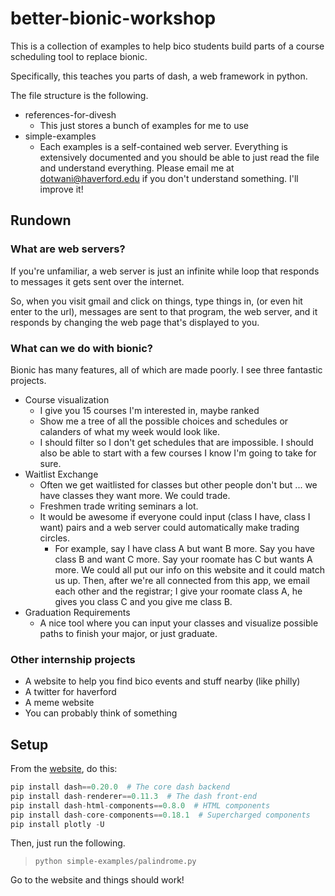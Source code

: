 # better-bionic-workshop

This is a collection of examples to help bico students 
build parts of a course scheduling tool to replace bionic.

Specifically, this teaches you parts of dash, a web framework
in python. 

The file structure is the following.

* references-for-divesh
  * This just stores a bunch of examples for me to use
* simple-examples
  * Each examples is a self-contained web server.
    Everything is extensively documented and you should be able
    to just read the file and understand everything.
    Please email me at dotwani@haverford.edu if you don't 
    understand something. I'll improve it!



## Rundown

### What are web servers?

If you're unfamiliar, a web server is just an infinite while loop
that responds to messages it gets sent over the internet.

So, when you visit gmail and click on things,
type things in, (or even hit enter to the url),
messages are sent to that program, the web server,
and it responds by changing the web page that's displayed to you.

### What can we do with bionic?

Bionic has many features, all of which are made poorly.
I see three fantastic projects.

* Course visualization
  * I give you 15 courses I'm interested in, maybe ranked
  * Show me a tree of all the possible choices and schedules 
    or calanders of what my week would look like.
  * I should filter so I don't get schedules that 
    are impossible. I should also be able to start with a few 
    courses I know I'm going to take for sure.
* Waitlist Exchange
  * Often we get waitlisted for classes but other people don't
    but ... we have classes they want more. We could trade.
  * Freshmen trade writing seminars a lot.
  * It would be awesome if everyone could input 
    (class I have, class I want) pairs and a web server could
    automatically make trading circles. 
    * For example, say I have class A but want B more. 
      Say you have class B and want C more.
      Say your roomate has C but wants A more.
      We could all put our info on this website and it could match us up.
      Then, after we're all connected from this app, we email each other 
      and the registrar;
      I give your roomate class A, he gives you class C and you give me class B.
* Graduation Requirements
  * A nice tool where you can input your classes and 
    visualize possible paths to finish your major, or just graduate.
      


### Other internship projects


* A website to help you find bico events and stuff nearby (like philly)
* A twitter for haverford
* A meme website
* You can probably think of something



## Setup

From the [website](https://plot.ly/dash/installation), 
do this:

```python
pip install dash==0.20.0  # The core dash backend
pip install dash-renderer==0.11.3  # The dash front-end
pip install dash-html-components==0.8.0  # HTML components
pip install dash-core-components==0.18.1  # Supercharged components
pip install plotly -U
```

Then, just run the following.

> `python simple-examples/palindrome.py`


Go to the website and things should work!



















